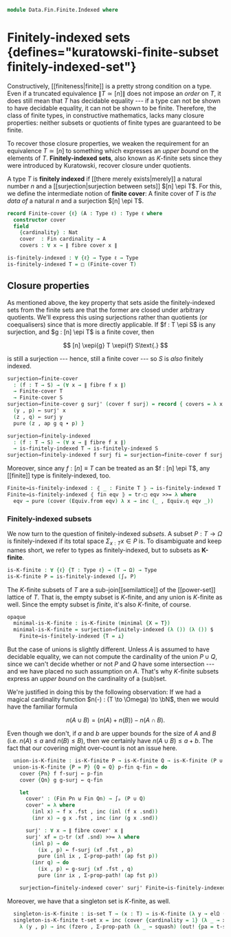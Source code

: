 <!--
```agda
open import 1Lab.Prelude

open import Data.Fin.Closure
open import Data.Fin.Finite
open import Data.Nat.Base
open import Data.Fin.Base
open import Data.Sum.Base
open import Data.Power
```
-->

```agda
module Data.Fin.Finite.Indexed where
```

<!--
```agda
private variable
  ℓ ℓ′ : Level
  S T  : Type ℓ
  P Q  : ℙ S
```
-->

# Finitely-indexed sets {defines="kuratowski-finite-subset finitely-indexed-set"}

Constructively, [[finiteness|finite]] is a pretty strong condition on a
type. Even if a truncated equivalence $\| T \simeq [n] \|$ does not
impose an _order_ on $T$, it does still mean that $T$ has decidable
equality --- if a type can not be shown to have decidable equality, it
can not be shown to be finite. Therefore, the class of finite types, in
constructive mathematics, lacks many closure properties: neither subsets
or quotients of finite types are guaranteed to be finite.

To recover those closure properties, we weaken the requirement for an
equivalence $T \simeq [n]$ to something which expresses an _upper bound_
on the elements of $T$. **Finitely-indexed sets**, also known as
$K$-finite sets since they were introduced by Kuratowski, recover
closure under quotients.

A type $T$ is **finitely indexed** if [[there merely exists|merely]] a
natural number $n$ and a [[surjection|surjection between sets]] $[n]
\epi T$. For this, we define the intermediate notion of **finite
cover**: A finite cover of $T$ is _the data of_ a natural $n$ and a
surjection $[n] \epi T$.

```agda
record Finite-cover {ℓ} (A : Type ℓ) : Type ℓ where
  constructor cover
  field
    {cardinality} : Nat
    cover  : Fin cardinality → A
    covers : ∀ x → ∥ fibre cover x ∥

is-finitely-indexed : ∀ {ℓ} → Type ℓ → Type
is-finitely-indexed T = □ (Finite-cover T)
```

## Closure properties

As mentioned above, the key property that sets aside the
finitely-indexed sets from the finite sets are that the former are
closed under arbitrary quotients. We'll express this using surjections
rather than quotients (or coequalisers) since that is more directly
applicable. If $f : T \epi S$ is any surjection, and $g : [n] \epi T$ is
a finite cover, then

$$
[n] \xepi{g} T \xepi{f} S\text{.}
$$

is still a surjection --- hence, still a finite cover --- so $S$ is
_also_ finitely indexed.

```agda
surjection→finite-cover
  : (f : T → S) → (∀ x → ∥ fibre f x ∥)
  → Finite-cover T
  → Finite-cover S
surjection→finite-cover g surj' (cover f surj) = record { covers = λ x → do
  (y , p) ← surj' x
  (z , q) ← surj y
  pure (z , ap g q ∙ p) }

surjection→finitely-indexed
  : (f : T → S) → (∀ x → ∥ fibre f x ∥)
  → is-finitely-indexed T → is-finitely-indexed S
surjection→finitely-indexed f surj fi = surjection→finite-cover f surj <$> fi
```

Moreover, since any $f : [n] \equiv T$ can be treated as an $f : [n]
\epi T$, any [[finite]] type is finitely-indexed, too.

```agda
Finite→is-finitely-indexed : ⦃ _ : Finite T ⦄ → is-finitely-indexed T
Finite→is-finitely-indexed ⦃ fin eqv ⦄ = tr-□ eqv >>= λ where
  eqv → pure (cover (Equiv.from eqv) λ x → inc (_ , Equiv.η eqv _))
```

### Finitely-indexed subsets

We now turn to the question of finitely-indexed _subsets_. A subset $P :
T \to \Omega$ is finitely-indexed if its total space $\Sigma_{x : T} x
\in P$ is. To disambiguate and keep names short, we refer to types as
finitely-indexed, but to subsets as **K-finite**.

```agda
is-K-finite : ∀ {ℓ} {T : Type ℓ} → (T → Ω) → Type
is-K-finite P = is-finitely-indexed (∫ₚ P)
```

The $K$-finite subsets of $T$ are a sub-join[[semilattice]] of the
[[power-set]] lattice of $T$. That is, the empty subset is $K$-finite,
and any union is $K$-finite as well. Since the empty subset is _finite_,
it's also $K$-finite, of course.

```agda
opaque
  minimal-is-K-finite : is-K-finite (minimal {X = T})
  minimal-is-K-finite = surjection→finitely-indexed (λ ()) (λ ()) $
    Finite→is-finitely-indexed {T = ⊥}
```

But the case of unions is slightly different. Unless $A$ is assumed to
have decidable equality, we can not compute the cardinality of the union
$P \cup Q$, since we can't decide whether or not $P$ and $Q$ have some
intersection --- and we have placed no such assumption on $A$. That's
why $K$-finite subsets express an _upper bound_ on the cardinality of a
(sub)set.

We're justified in doing this by the following observation: If we had a
magical cardinality function $n(-) : (T \to \Omega) \to \bN$, then we
would have the familiar formula

$$
n(A \cup B) = (n(A) + n(B)) - n(A \cap B)\text{.}
$$

Even though we don't, if $a$ and $b$ are upper bounds for the size of
$A$ and $B$ (i.e. $n(A) \le a$ and $n(B) \le B$), then we certainly have
$n(A \cup B) \le a + b$. The fact that our covering might over-count is
not an issue here.

```agda
  union-is-K-finite : is-K-finite P → is-K-finite Q → is-K-finite (P ∪ Q)
  union-is-K-finite {P = P} {Q = Q} p-fin q-fin = do
    cover {Pn} f f-surj ← p-fin
    cover {Qn} g g-surj ← q-fin

    let
      cover' : (Fin Pn ⊎ Fin Qn) → ∫ₚ (P ∪ Q)
      cover' = λ where
        (inl x) → f x .fst , inc (inl (f x .snd))
        (inr x) → g x .fst , inc (inr (g x .snd))

      surj' : ∀ x → ∥ fibre cover' x ∥
      surj' xf = □-tr (xf .snd) >>= λ where
        (inl p) → do
          (ix , p) ← f-surj (xf .fst , p)
          pure (inl ix , Σ-prop-path! (ap fst p))
        (inr q) → do
          (ix , p) ← g-surj (xf .fst , q)
          pure (inr ix , Σ-prop-path! (ap fst p))

    surjection→finitely-indexed cover' surj' Finite→is-finitely-indexed
```

Moreover, we have that a singleton set is $K$-finite, as well.

```agda
  singleton-is-K-finite : is-set T → (x : T) → is-K-finite (λ y → elΩ (x ≡ y))
  singleton-is-K-finite t-set x = inc (cover {cardinality = 1} (λ _ → x , inc refl)
    λ (y , p) → inc (fzero , Σ-prop-path (λ _ → squash) (out! {pa = t-set _ _} p)))
```
